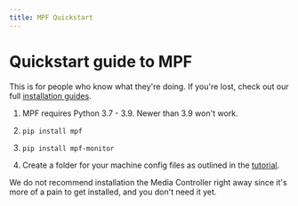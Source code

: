 ```yaml
---
title: MPF Quickstart
---
```


# Quickstart guide to MPF

This is for people who know what they're doing. If you're lost, check out our full
[installation guides](/install/index.md).

1. MPF requires Python 3.7 - 3.9. Newer than 3.9 won't work.

2. `pip install mpf`

3. `pip install mpf-monitor`

4. Create a folder for your machine config files as outlined in the [tutorial](/tutorial/index.md).

We do not recommend installation the Media Controller right away since it's more of a pain to get installed, and
you don't need it yet.
